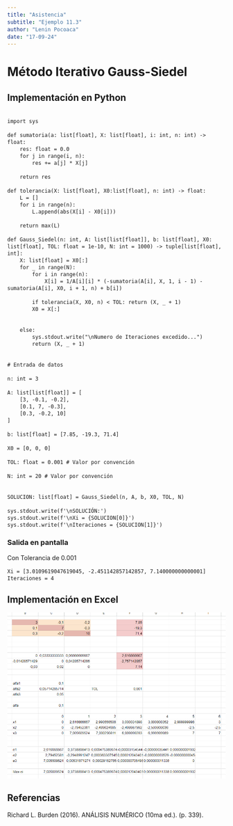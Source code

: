 ```yaml
---
title: "Asistencia"
subtitle: "Ejemplo 11.3"
author: "Lenin Pocoaca"
date: "17-09-24"
---
```


# Método Iterativo Gauss-Siedel

## Implementación en Python
```{python, collapse = TRUE, echo = FALSE}

import sys

def sumatoria(a: list[float], X: list[float], i: int, n: int) -> float:
    res: float = 0.0
    for j in range(i, n):
        res += a[j] * X[j]
    
    return res

def tolerancia(X: list[float], X0:list[float], n: int) -> float:
    L = []
    for i in range(n):
        L.append(abs(X[i] - X0[i]))
 
    return max(L)

def Gauss_Siedel(n: int, A: list[list[float]], b: list[float], X0: list[float], TOL: float = 1e-10, N: int = 1000) -> tuple[list[float], int]:
    X: list[float] = X0[:]
    for _ in range(N):
        for i in range(n):
            X[i] = 1/A[i][i] * (-sumatoria(A[i], X, 1, i - 1) - sumatoria(A[i], X0, i + 1, n) + b[i])
        
        if tolerancia(X, X0, n) < TOL: return (X, _ + 1)
        X0 = X[:]
        
    
    else:
        sys.stdout.write("\nNumero de Iteraciones excedido...")
        return (X, _ + 1)
    

# Entrada de datos

n: int = 3

A: list[list[float]] = [
    [3, -0.1, -0.2],
    [0.1, 7, -0.3],
    [0.3, -0.2, 10]
]

b: list[float] = [7.85, -19.3, 71.4]

X0 = [0, 0, 0]

TOL: float = 0.001 # Valor por convención

N: int = 20 # Valor por convención
    

SOLUCION: list[float] = Gauss_Siedel(n, A, b, X0, TOL, N)

sys.stdout.write(f'\nSOLUCIÓN:')
sys.stdout.write(f'\nXi = {SOLUCION[0]}')
sys.stdout.write(f'\nIteraciones = {SOLUCION[1]}')
```

### Salida en pantalla
Con Tolerancia de 0.001
```{python, collapse = TRUE, echo = FALSE}
Xi = [3.0109619047619045, -2.451142857142857, 7.140000000000001]
Iteraciones = 4
```

## Implementación en Excel
![Gauss-Diesel](img.png)

## Referencias
Richard L. Burden (2016). ANÁLISIS NUMÉRICO (10ma ed.). (p. 339).